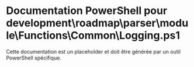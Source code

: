 # Documentation PowerShell pour development\roadmap\parser\module\Functions\Common\Logging.ps1

Cette documentation est un placeholder et doit être générée par un outil PowerShell spécifique.
